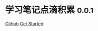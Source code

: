 # 学习笔记点滴积累 <small>0.0.1</small>

<a href="https://github.com/ZhChen7/vercelDemo">Github</a>
<a href="#README">Get Started</a>
